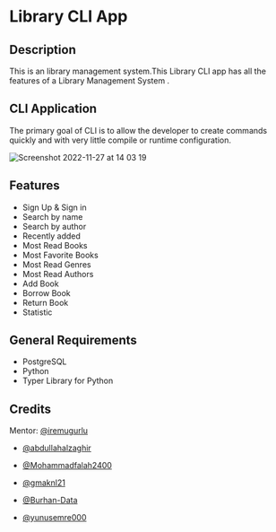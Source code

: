# Library CLI App

## Description

This is an library management system.This Library CLI app has all the features of a Library Management System .

## CLI Application

The primary goal of CLI is to allow the developer to create commands quickly and with very little compile or runtime configuration.

![Screenshot 2022-11-27 at 14 03 19](https://user-images.githubusercontent.com/108811520/230594419-a0a90fba-8949-436b-9ccf-c798dc762c90.png)




## Features

- Sign Up & Sign in
- Search by name
- Search by author
- Recently added
- Most Read Books
- Most Favorite Books
- Most Read Genres
- Most Read Authors
- Add Book
- Borrow Book
- Return Book
- Statistic



## General Requirements

- PostgreSQL
- Python
- Typer Library for Python


## Credits
Mentor: [@iremugurlu](https://github.com/iremugurlu)
- [@abdullahalzaghir](https://github.com/abdullahalzaghir)
- [@Mohammadfalah2400](https://github.com/Mohammadfalah2400)

- [@gmaknl21](https://github.com/gmaknl21)
- [@Burhan-Data](https://github.com/Burhan-Data)
- [@yunusemre000](https://github.com/yunusemre000)

